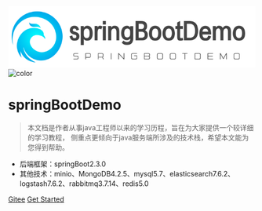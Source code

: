 ![logo](images/logo.png)
![color](#f0f0f0)
# springBootDemo

> 本文档是作者从事java工程师以来的学习历程，旨在为大家提供一个较详细的学习教程，
侧重点更倾向于java服务端所涉及的技术栈，希望本文能为您得到帮助。


* 后端框架：springBoot2.3.0
* 其他技术：minio、MongoDB4.2.5、mysql5.7、elasticsearch7.6.2、logstash7.6.2、rabbitmq3.7.14、redis5.0

[Gitee](https://gitee.com/tanglchen/springBootDemo)
[Get Started](#README)